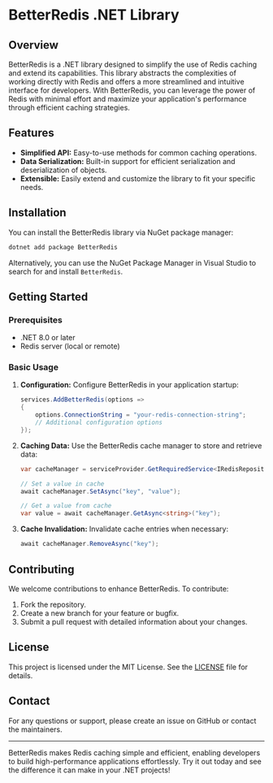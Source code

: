 # BetterRedis .NET Library

## Overview
BetterRedis is a .NET library designed to simplify the use of Redis caching and extend its capabilities. This library abstracts the complexities of working directly with Redis and offers a more streamlined and intuitive interface for developers. With BetterRedis, you can leverage the power of Redis with minimal effort and maximize your application's performance through efficient caching strategies.

## Features
- **Simplified API:** Easy-to-use methods for common caching operations.
- **Data Serialization:** Built-in support for efficient serialization and deserialization of objects.
- **Extensible:** Easily extend and customize the library to fit your specific needs.

## Installation
You can install the BetterRedis library via NuGet package manager:

```bash
dotnet add package BetterRedis
```

Alternatively, you can use the NuGet Package Manager in Visual Studio to search for and install `BetterRedis`.

## Getting Started
### Prerequisites
- .NET 8.0 or later
- Redis server (local or remote)

### Basic Usage

1. **Configuration:**
   Configure BetterRedis in your application startup:

   ```csharp
   services.AddBetterRedis(options =>
   {
       options.ConnectionString = "your-redis-connection-string";
       // Additional configuration options
   });
   ```

2. **Caching Data:**
   Use the BetterRedis cache manager to store and retrieve data:

   ```csharp
   var cacheManager = serviceProvider.GetRequiredService<IRedisRepository>();

   // Set a value in cache
   await cacheManager.SetAsync("key", "value");

   // Get a value from cache
   var value = await cacheManager.GetAsync<string>("key");
   ```

3. **Cache Invalidation:**
   Invalidate cache entries when necessary:

   ```csharp
   await cacheManager.RemoveAsync("key");
   ```

## Contributing
We welcome contributions to enhance BetterRedis. To contribute:

1. Fork the repository.
2. Create a new branch for your feature or bugfix.
3. Submit a pull request with detailed information about your changes.

## License
This project is licensed under the MIT License. See the [LICENSE](LICENSE) file for details.

## Contact
For any questions or support, please create an issue on GitHub or contact the maintainers.

---

BetterRedis makes Redis caching simple and efficient, enabling developers to build high-performance applications effortlessly. Try it out today and see the difference it can make in your .NET projects!
